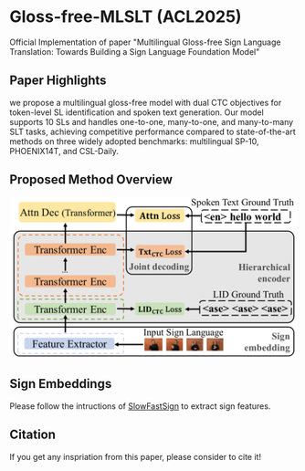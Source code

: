 # Gloss-free-MLSLT (ACL2025)

Official Implementation of paper "Multilingual Gloss-free Sign Language Translation:
Towards Building a Sign Language Foundation Model"

## Paper Highlights
we propose a multilingual gloss-free model with dual CTC objectives for token-level SL identification and spoken text generation. Our model supports 10 SLs and handles one-to-one, many-to-one, and many-to-many SLT tasks, achieving competitive performance compared to state-of-the-art methods on three widely adopted benchmarks: multilingual SP-10, PHOENIX14T, and CSL-Daily.

## Proposed Method Overview
![Overview](Overview.png)


## Sign Embeddings

Please follow the intructions of [SlowFastSign](https://github.com/kaistmm/SlowFastSign) to extract sign features.



## Citation 

If you get any inspriation from this paper, please consider to cite it!
